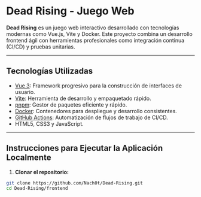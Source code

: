 # Dead Rising - Juego Web

**Dead Rising** es un juego web interactivo desarrollado con tecnologías modernas como Vue.js, Vite y Docker. Este proyecto combina un desarrollo frontend ágil con herramientas profesionales como integración continua (CI/CD) y pruebas unitarias.

---

##  Tecnologías Utilizadas

- [Vue 3](https://vuejs.org/): Framework progresivo para la construcción de interfaces de usuario.
- [Vite](https://vitejs.dev/): Herramienta de desarrollo y empaquetado rápido.
- [pnpm](https://pnpm.io/): Gestor de paquetes eficiente y rápido.
- [Docker](https://www.docker.com/): Contenedores para despliegue y desarrollo consistentes.
- [GitHub Actions](https://github.com/features/actions): Automatización de flujos de trabajo de CI/CD.
- HTML5, CSS3 y JavaScript.

---

##  Instrucciones para Ejecutar la Aplicación Localmente

1. **Clonar el repositorio:**

```bash
git clone https://github.com/Nach0t/Dead-Rising.git
cd Dead-Rising/frontend
